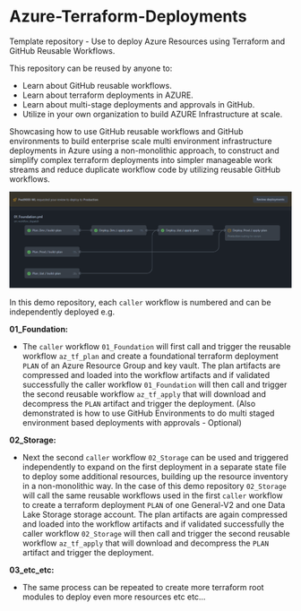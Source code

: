 # Azure-Terraform-Deployments

Template repository - Use to deploy Azure Resources using Terraform and GitHub Reusable Workflows.  

This repository can be reused by anyone to:  

- Learn about GitHub reusable workflows.
- Learn about terraform deployments in AZURE.
- Learn about multi-stage deployments and approvals in GitHub.
- Utilize in your own organization to build AZURE Infrastructure at scale.

Showcasing how to use GitHub reusable workflows and GitHub environments to build enterprise scale multi environment infrastructure deployments in Azure using a non-monolithic approach, to construct and simplify complex terraform deployments into simpler manageable work streams and reduce duplicate workflow code by utilizing reusable GitHub workflows.

![image.png](https://raw.githubusercontent.com/Pwd9000-ML/Azure-Terraform-Deployments/master/assets/main.png)

In this demo repository, each `caller` workflow is numbered and can be independently deployed e.g.

**01_Foundation:**

- The `caller` workflow `01_Foundation` will first call and trigger the reusable workflow `az_tf_plan` and create a foundational terraform deployment `PLAN` of an Azure Resource Group and key vault. The plan artifacts are compressed and loaded into the workflow artifacts and if validated successfully the caller workflow `01_Foundation` will then call and trigger the second reusable workflow `az_tf_apply` that will download and decompress the `PLAN` artifact and trigger the deployment. (Also demonstrated is how to use GitHub Environments to do multi staged environment based deployments with approvals - Optional)

**02_Storage:**

- Next the second `caller` workflow `02_Storage` can be used and triggered independently to expand on the first deployment in a separate state file to deploy some additional resources, building up the resource inventory in a non-monolithic way. In the case of this demo repository `02_Storage` will call the same reusable workflows used in the first `caller` workflow to create a terraform deployment `PLAN` of one General-V2 and one Data Lake Storage storage account. The plan artifacts are again compressed and loaded into the workflow artifacts and if validated successfully the caller workflow `02_Storage` will then call and trigger the second reusable workflow `az_tf_apply` that will download and decompress the `PLAN` artifact and trigger the deployment.

**03_etc_etc:**

- The same process can be repeated to create more terraform root modules to deploy even more resources etc etc...
